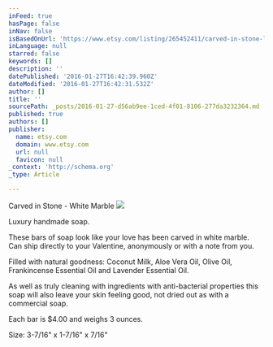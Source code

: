 ```yaml
---
inFeed: true
hasPage: false
inNav: false
isBasedOnUrl: 'https://www.etsy.com/listing/265452411/carved-in-stone-luxury-handmade-soap-for?ref=shop_home_active_1'
inLanguage: null
starred: false
keywords: []
description: ''
datePublished: '2016-01-27T16:42:39.960Z'
dateModified: '2016-01-27T16:42:31.532Z'
author: []
title: ''
sourcePath: _posts/2016-01-27-d56ab9ee-1ced-4f01-8106-277da3232364.md
published: true
authors: []
publisher:
  name: etsy.com
  domain: www.etsy.com
  url: null
  favicon: null
_context: 'http://schema.org'
_type: Article

---
```

Carved in Stone - White Marble
![](https://the-grid-user-content.s3-us-west-2.amazonaws.com/4379887c-1a29-4371-8670-2739cebb5634.jpg)

Luxury handmade soap.

These bars of soap look like your love has been carved in white marble. Can ship directly to your Valentine, anonymously or with a note from you.

Filled with natural goodness: Coconut Milk, Aloe Vera Oil, Olive Oil, Frankincense Essential Oil and Lavender Essential Oil.

As well as truly cleaning with ingredients with anti-bacterial properties this soap will also leave your skin feeling good, not dried out as with a commercial soap.

Each bar is $4.00 and weighs 3 ounces.

Size: 3-7/16" x 1-7/16" x 7/16"